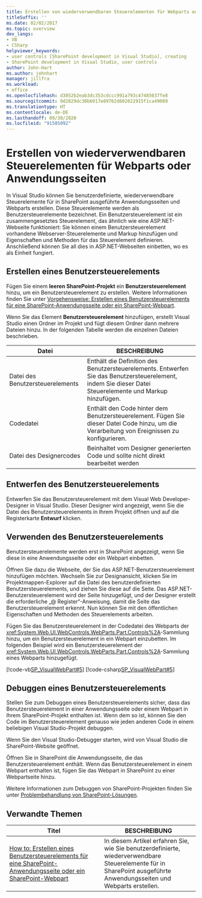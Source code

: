 ```yaml
---
title: Erstellen von wiederverwendbaren Steuerelementen für Webparts oder Anwendungsseiten | Microsoft-Dokumentation
titleSuffix: ''
ms.date: 02/02/2017
ms.topic: overview
dev_langs:
- VB
- CSharp
helpviewer_keywords:
- user controls [SharePoint development in Visual Studio], creating
- SharePoint development in Visual Studio, user controls
author: John-Hart
ms.author: johnhart
manager: jillfra
ms.workload:
- office
ms.openlocfilehash: d3052b2eab3dc353cdccc991a793c47485037fe8
ms.sourcegitcommit: 9d2829dc30b6917e89762d602022915f1ca49089
ms.translationtype: HT
ms.contentlocale: de-DE
ms.lasthandoff: 09/30/2020
ms.locfileid: "91585092"
---
```

# <a name="create-reusable-controls-for-web-parts-or-application-pages"></a>Erstellen von wiederverwendbaren Steuerelementen für Webparts oder Anwendungsseiten
  In Visual Studio können Sie benutzerdefinierte, wiederverwendbare Steuerelemente für in SharePoint ausgeführte Anwendungsseiten und Webparts erstellen. Diese Steuerelemente werden als Benutzersteuerelemente bezeichnet. Ein Benutzersteuerelement ist ein zusammengesetztes Steuerelement, das ähnlich wie eine ASP.NET-Webseite funktioniert: Sie können einem Benutzersteuerelement vorhandene Webserver-Steuerelemente und Markup hinzufügen und Eigenschaften und Methoden für das Steuerelement definieren. Anschließend können Sie all dies in ASP.NET-Webseiten einbetten, wo es als Einheit fungiert.

## <a name="create-a-user-control"></a>Erstellen eines Benutzersteuerelements
 Fügen Sie einem **leeren SharePoint-Projekt** ein **Benutzersteuerelement** hinzu, um ein Benutzersteuerelement zu erstellen. Weitere Informationen finden Sie unter [Vorgehensweise: Erstellen eines Benutzersteuerelements für eine SharePoint-Anwendungsseite oder ein SharePoint-Webpart](../sharepoint/how-to-create-a-user-control-for-a-sharepoint-application-page-or-web-part.md).

 Wenn Sie das Element **Benutzersteuerelement** hinzufügen, erstellt Visual Studio einen Ordner im Projekt und fügt diesem Ordner dann mehrere Dateien hinzu. In der folgenden Tabelle werden die einzelnen Dateien beschrieben.

|Datei|BESCHREIBUNG|
|----------|-----------------|
|Datei des Benutzersteuerelements|Enthält die Definition des Benutzersteuerelements. Entwerfen Sie das Benutzersteuerelement, indem Sie dieser Datei Steuerelemente und Markup hinzufügen.|
|Codedatei|Enthält den Code hinter dem Benutzersteuerelement. Fügen Sie dieser Datei Code hinzu, um die Verarbeitung von Ereignissen zu konfigurieren.|
|Datei des Designercodes|Beinhaltet vom Designer generierten Code und sollte nicht direkt bearbeitet werden|

## <a name="design-the-user-control"></a>Entwerfen des Benutzersteuerelements
 Entwerfen Sie das Benutzersteuerelement mit dem Visual Web Developer-Designer in Visual Studio. Dieser Designer wird angezeigt, wenn Sie die Datei des Benutzersteuerelements in Ihrem Projekt öffnen und auf die Registerkarte **Entwurf** klicken.

## <a name="consume-the-user-control"></a>Verwenden des Benutzersteuerelements
 Benutzersteuerelemente werden erst in SharePoint angezeigt, wenn Sie diese in eine Anwendungsseite oder ein Webpart einbetten.

 Öffnen Sie dazu die Webseite, der Sie das ASP.NET-Benutzersteuerelement hinzufügen möchten. Wechseln Sie zur Designansicht, klicken Sie im Projektmappen-Explorer auf die Datei des benutzerdefinierten Benutzersteuerelements, und ziehen Sie diese auf die Seite. Das ASP.NET-Benutzersteuerelement wird der Seite hinzugefügt, und der Designer erstellt die erforderliche „@ Register“-Anweisung, damit die Seite das Benutzersteuerelement erkennt. Nun können Sie mit den öffentlichen Eigenschaften und Methoden des Steuerelements arbeiten.

 Fügen Sie das Benutzersteuerelement in der Codedatei des Webparts der <xref:System.Web.UI.WebControls.WebParts.Part.Controls%2A>-Sammlung hinzu, um ein Benutzersteuerelement in ein Webpart einzubetten. Im folgenden Beispiel wird ein Benutzersteuerelement der <xref:System.Web.UI.WebControls.WebParts.Part.Controls%2A>-Sammlung eines Webparts hinzugefügt.

 [!code-vb[SP_VisualWebPart#5](../sharepoint/codesnippet/VisualBasic/sp_visualwebpart.vb/visualwebpart1/visualwebpart1.vb#5)]
 [!code-csharp[SP_VisualWebPart#5](../sharepoint/codesnippet/CSharp/sp_visualwebpart.cs/visualwebpart1/visualwebpart1.cs#5)]

## <a name="debug-a-user-control"></a>Debuggen eines Benutzersteuerelements
 Stellen Sie zum Debuggen eines Benutzersteuerelements sicher, dass das Benutzersteuerelement in einer Anwendungsseite oder einem Webpart in Ihrem SharePoint-Projekt enthalten ist. Wenn dem so ist, können Sie den Code im Benutzersteuerelement genauso wie jeden anderen Code in einem beliebigen Visual Studio-Projekt debuggen.

 Wenn Sie den Visual Studio-Debugger starten, wird von Visual Studio die SharePoint-Website geöffnet.

 Öffnen Sie in SharePoint die Anwendungsseite, die das Benutzersteuerelement enthält. Wenn das Benutzersteuerelement in einem Webpart enthalten ist, fügen Sie das Webpart in SharePoint zu einer Webpartseite hinzu.

 Weitere Informationen zum Debuggen von SharePoint-Projekten finden Sie unter [Problembehandlung von SharePoint-Lösungen](../sharepoint/troubleshooting-sharepoint-solutions.md).

## <a name="related-topics"></a>Verwandte Themen

|Titel|BESCHREIBUNG|
|-----------|-----------------|
|[How to: Erstellen eines Benutzersteuerelements für eine SharePoint-Anwendungsseite oder ein SharePoint-Webpart](../sharepoint/how-to-create-a-user-control-for-a-sharepoint-application-page-or-web-part.md)|In diesem Artikel erfahren Sie, wie Sie benutzerdefinierte, wiederverwendbare Steuerelemente für in SharePoint ausgeführte Anwendungsseiten und Webparts erstellen.|
